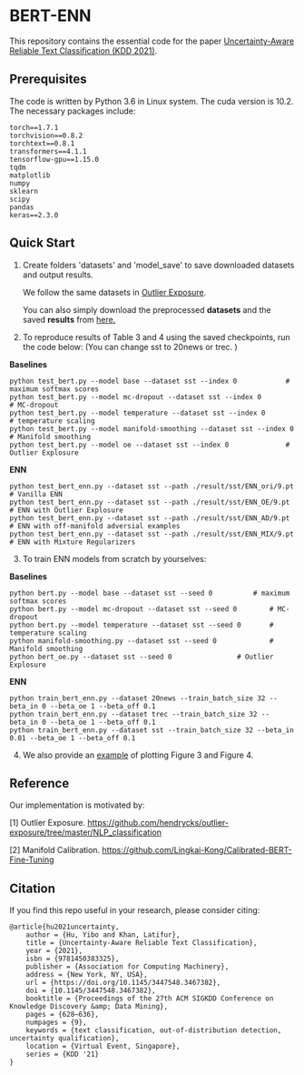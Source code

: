 # BERT-ENN

This repository contains the essential code for the paper [Uncertainty-Aware Reliable Text Classification (KDD 2021)](https://dl.acm.org/doi/10.1145/3447548.3467382).

## Prerequisites
The code is written by Python 3.6 in Linux system. The cuda version is 10.2. 
The necessary packages include:

	torch==1.7.1 
	torchvision==0.8.2 
	torchtext==0.8.1
	transformers==4.1.1 
	tensorflow-gpu==1.15.0 
	tqdm 
	matplotlib 
	numpy 
	sklearn 
	scipy 
	pandas 
	keras==2.3.0 

## Quick Start

1. Create folders 'datasets' and 'model_save' to save downloaded datasets and output results.
	
	We follow the same datasets in [Outlier Exposure](https://github.com/hendrycks/outlier-exposure/tree/master/NLP_classification).
	
  	You can also simply download the preprocessed **datasets** and the saved **results** from [here.](https://drive.google.com/drive/folders/1qAoUzQqo-Ys51LFgzvJpAH3fvLP4hhgM?usp=sharing)


2.  To reproduce results of Table 3 and 4 using the saved checkpoints, run the code below: (You can change sst to 20news or trec.  )

 **Baselines**
	
	python test_bert.py --model base --dataset sst --index 0			# maximum softmax scores
	python test_bert.py --model mc-dropout --dataset sst --index 0			# MC-dropout
	python test_bert.py --model temperature --dataset sst --index 0			# temperature scaling
	python test_bert.py --model manifold-smoothing --dataset sst --index 0		# Manifold smoothing
	python test_bert.py --model oe --dataset sst --index 0				# Outlier Explosure
	
	
 **ENN**
	
	python test_bert_enn.py --dataset sst --path ./result/sst/ENN_ori/9.pt		# Vanilla ENN
	python test_bert_enn.py --dataset sst --path ./result/sst/ENN_OE/9.pt		# ENN with Outlier Explosure
	python test_bert_enn.py --dataset sst --path ./result/sst/ENN_AD/9.pt		# ENN with off-manifold adversial examples
	python test_bert_enn.py --dataset sst --path ./result/sst/ENN_MIX/9.pt		# ENN with Mixture Regularizers
	


3.  To train ENN models from scratch by yourselves:

**Baselines**
	
	python bert.py --model base --dataset sst --seed 0			# maximum softmax scores
	python bert.py --model mc-dropout --dataset sst --seed 0		# MC-dropout
	python bert.py --model temperature --dataset sst --seed 0		# temperature scaling
	python manifold-smoothing.py --dataset sst --seed 0 			# Manifold smoothing
	python bert_oe.py --dataset sst --seed 0				# Outlier Explosure
	
	
 **ENN**
 
 	python train_bert_enn.py --dataset 20news --train_batch_size 32 --beta_in 0 --beta_oe 1 --beta_off 0.1
	python train_bert_enn.py --dataset trec --train_batch_size 32 --beta_in 0 --beta_oe 1 --beta_off 0.1
	python train_bert_enn.py --dataset sst --train_batch_size 32 --beta_in 0.01 --beta_oe 1 --beta_off 0.1
    
	
4. We also provide an [example](https://github.com/snowood1/BERT-ENN/blob/main/demo%20result%20figures-final.ipynb) of plotting Figure 3 and Figure 4.
	

## Reference

Our implementation is motivated by:

[1] Outlier Exposure. https://github.com/hendrycks/outlier-exposure/tree/master/NLP_classification

[2] Manifold Calibration. https://github.com/Lingkai-Kong/Calibrated-BERT-Fine-Tuning




## Citation

If you find this repo useful in your research, please consider citing:

    @article{hu2021uncertainty,
        author = {Hu, Yibo and Khan, Latifur},
        title = {Uncertainty-Aware Reliable Text Classification},
        year = {2021},
        isbn = {9781450383325},
        publisher = {Association for Computing Machinery},
        address = {New York, NY, USA},
        url = {https://doi.org/10.1145/3447548.3467382},
        doi = {10.1145/3447548.3467382},
        booktitle = {Proceedings of the 27th ACM SIGKDD Conference on Knowledge Discovery &amp; Data Mining},
        pages = {628–636},
        numpages = {9},
        keywords = {text classification, out-of-distribution detection, uncertainty qualification},
        location = {Virtual Event, Singapore},
        series = {KDD '21}
    }
